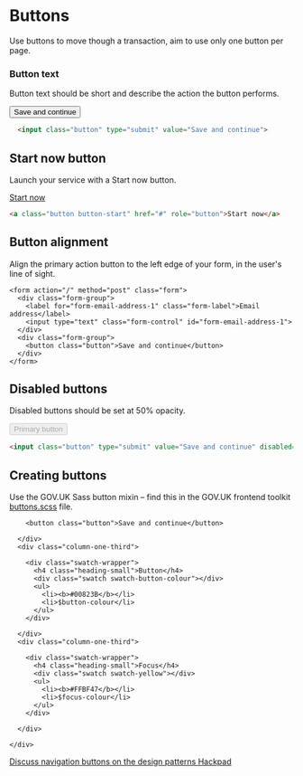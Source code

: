 # Buttons

Use buttons to move though a transaction, aim to use only one button per page.

### Button text

Button text should be short and describe the action the button performs.

<div class="sizer">
  <div class="example">
    <input class="button" type="submit" value="Save and continue">
  </div>
</div>

```html
  <input class="button" type="submit" value="Save and continue">
```

## Start now button

Launch your service with a Start now button.

<div class="sizer">
  <div class="example">
    <a class="button button-start" href="#" role="button">Start now</a>
  </div>
</div>

```html
<a class="button button-start" href="#" role="button">Start now</a>

```

## Button alignment

Align the primary action button to the left edge of your form, in the user's line of sight.

<div class="sizer">
  <div class="example example-button">

    <form action="/" method="post" class="form">
      <div class="form-group">
        <label for="form-email-address-1" class="form-label">Email address</label>
        <input type="text" class="form-control" id="form-email-address-1">
      </div>
      <div class="form-group">
        <button class="button">Save and continue</button>
      </div>
    </form>

  </div>
</div>

## Disabled buttons

Disabled buttons should be set at 50% opacity.

<div class="sizer">
  <div class="example">
    <button class="button" disabled="disabled">Primary button</button>
  </div>
</div>

```html
<input class="button" type="submit" value="Save and continue" disabled="disabled">
```

## Creating buttons

Use the GOV.UK Sass button mixin &ndash; find this in the GOV.UK frontend toolkit [buttons.scss](https://github.com/alphagov/govuk_frontend_toolkit/blob/master/stylesheets/design-patterns/_buttons.scss) file.

<div class="sizer">
  <div class="example example-button">
    <div class="grid-row">
      <div class="column-one-third">

        <button class="button">Save and continue</button>

      </div>
      <div class="column-one-third">

        <div class="swatch-wrapper">
          <h4 class="heading-small">Button</h4>
          <div class="swatch swatch-button-colour"></div>
          <ul>
            <li><b>#00823B</b></li>
            <li>$button-colour</li>
          </ul>
        </div>

      </div>
      <div class="column-one-third">

        <div class="swatch-wrapper">
          <h4 class="heading-small">Focus</h4>
          <div class="swatch swatch-yellow"></div>
          <ul>
            <li><b>#FFBF47</b></li>
            <li>$focus-colour</li>
          </ul>
        </div>

      </div>

    </div>
  </div>
</div>

[Discuss navigation buttons on the design patterns Hackpad](https://designpatterns.hackpad.com/Navigation-buttons-continue-next-previous-zoP1sKiW3y4)
